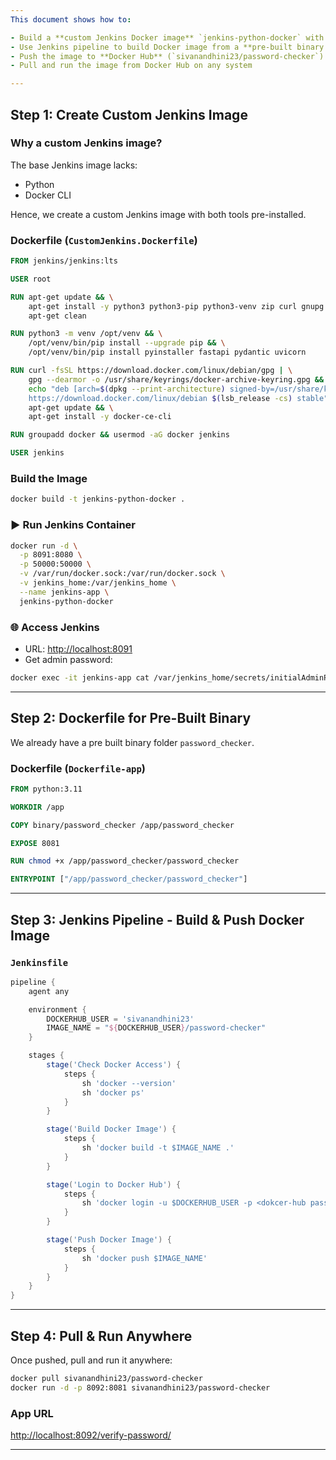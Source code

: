 ```yaml
---
This document shows how to:

- Build a **custom Jenkins Docker image** `jenkins-python-docker` with Python & Docker CLI
- Use Jenkins pipeline to build Docker image from a **pre-built binary folder**
- Push the image to **Docker Hub** (`sivanandhini23/password-checker`)
- Pull and run the image from Docker Hub on any system

---
```


##  Step 1: Create Custom Jenkins Image

### Why a custom Jenkins image?

The base Jenkins image lacks:

- Python
- Docker CLI

Hence, we create a custom Jenkins image with both tools pre-installed.

###  Dockerfile (`CustomJenkins.Dockerfile`)

```dockerfile
FROM jenkins/jenkins:lts

USER root

RUN apt-get update && \
    apt-get install -y python3 python3-pip python3-venv zip curl gnupg lsb-release && \
    apt-get clean

RUN python3 -m venv /opt/venv && \
    /opt/venv/bin/pip install --upgrade pip && \
    /opt/venv/bin/pip install pyinstaller fastapi pydantic uvicorn

RUN curl -fsSL https://download.docker.com/linux/debian/gpg | \
    gpg --dearmor -o /usr/share/keyrings/docker-archive-keyring.gpg && \
    echo "deb [arch=$(dpkg --print-architecture) signed-by=/usr/share/keyrings/docker-archive-keyring.gpg] \
    https://download.docker.com/linux/debian $(lsb_release -cs) stable" > /etc/apt/sources.list.d/docker.list && \
    apt-get update && \
    apt-get install -y docker-ce-cli

RUN groupadd docker && usermod -aG docker jenkins

USER jenkins
````

###  Build the Image

```bash
docker build -t jenkins-python-docker .
```

### ▶️ Run Jenkins Container

```bash
docker run -d \
  -p 8091:8080 \
  -p 50000:50000 \
  -v /var/run/docker.sock:/var/run/docker.sock \
  -v jenkins_home:/var/jenkins_home \
  --name jenkins-app \
  jenkins-python-docker
```

### 🌐 Access Jenkins

* URL: [http://localhost:8091](http://localhost:8091)
* Get admin password:

```bash
docker exec -it jenkins-app cat /var/jenkins_home/secrets/initialAdminPassword
```

---

## Step 2: Dockerfile for Pre-Built Binary

We already have a pre built binary folder `password_checker`.

###  Dockerfile (`Dockerfile-app`)

```dockerfile
FROM python:3.11

WORKDIR /app

COPY binary/password_checker /app/password_checker

EXPOSE 8081

RUN chmod +x /app/password_checker/password_checker

ENTRYPOINT ["/app/password_checker/password_checker"]
```

---

## Step 3: Jenkins Pipeline - Build & Push Docker Image

###  `Jenkinsfile`

```groovy
pipeline {
    agent any

    environment {
        DOCKERHUB_USER = 'sivanandhini23'
        IMAGE_NAME = "${DOCKERHUB_USER}/password-checker"
    }

    stages {
        stage('Check Docker Access') {
            steps {
                sh 'docker --version'
                sh 'docker ps'
            }
        }

        stage('Build Docker Image') {
            steps {
                sh 'docker build -t $IMAGE_NAME .'
            }
        }

        stage('Login to Docker Hub') {
            steps {
                sh 'docker login -u $DOCKERHUB_USER -p <dokcer-hub password>'
            }
        }

        stage('Push Docker Image') {
            steps {
                sh 'docker push $IMAGE_NAME'
            }
        }
    }
}
```
---

## Step 4: Pull & Run Anywhere

Once pushed, pull and run it anywhere:

```bash
docker pull sivanandhini23/password-checker
docker run -d -p 8092:8081 sivanandhini23/password-checker
```

### App URL

[http://localhost:8092/verify-password/](http://localhost:8092/verify-password/)

---
